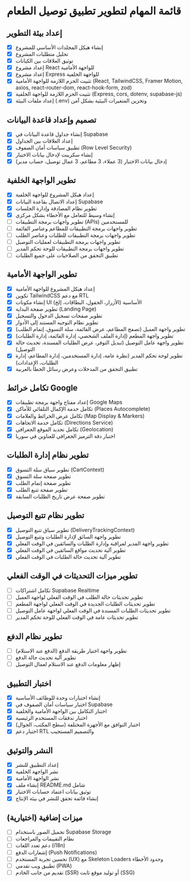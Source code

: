 # قائمة المهام لتطوير تطبيق توصيل الطعام

## إعداد بيئة التطوير
- [x] إنشاء هيكل المجلدات الأساسي للمشروع
- [x] تحليل متطلبات المشروع
- [x] توثيق العلاقات بين الكيانات
- [x] إعداد مشروع React للواجهة الأمامية
- [x] إعداد مشروع Express للواجهة الخلفية
- [x] تثبيت الحزم اللازمة للواجهة الأمامية (React, TailwindCSS, Framer Motion, axios, react-router-dom, react-hook-form, zod)
- [x] تثبيت الحزم اللازمة للواجهة الخلفية (Express, cors, dotenv, supabase-js)
- [x] إعداد ملفات البيئة (.env) وتخزين المتغيرات البيئية بشكل آمن

## تصميم وإعداد قاعدة البيانات
- [x] إنشاء جداول قاعدة البيانات في Supabase
- [x] إعداد العلاقات بين الجداول
- [x] تطبيق سياسات أمان الصفوف (Row Level Security)
- [x] إنشاء سكريبت لإدخال بيانات الاختبار
- [x] إدخال بيانات الاختبار (3 عملاء، 3 مطاعم، 3 عمال توصيل، حساب مدير)

## تطوير الواجهة الخلفية
- [x] إعداد هيكل المشروع للواجهة الخلفية
- [x] إعداد الاتصال بقاعدة البيانات Supabase
- [x] تطوير نظام المصادقة وإدارة الجلسات
- [x] إنشاء وسيط للتعامل مع الأخطاء بشكل مركزي
- [ ] تطوير واجهات برمجة التطبيقات (APIs) للمستخدمين
- [ ] تطوير واجهات برمجة التطبيقات للمطاعم وعناصر القائمة
- [ ] تطوير واجهات برمجة التطبيقات للطلبات وعناصر الطلب
- [ ] تطوير واجهات برمجة التطبيقات لعمليات التوصيل
- [ ] تطوير واجهات برمجة التطبيقات للوحة تحكم المدير
- [ ] تطبيق التحقق من الصلاحيات على جميع الطلبات

## تطوير الواجهة الأمامية
- [x] إعداد هيكل المشروع للواجهة الأمامية
- [x] تكوين TailwindCSS مع دعم RTL
- [x] إنشاء مكونات UI الأساسية (الأزرار، الحقول، البطاقات، إلخ)
- [x] تطوير صفحة البداية (Landing Page)
- [x] تطوير صفحات تسجيل الدخول والتسجيل
- [x] تطوير نظام التوجيه المستند إلى الأدوار
- [x] تطوير واجهة العميل (تصفح المطاعم، عرض القائمة، سلة التسوق، إتمام الطلب)
- [x] تطوير واجهة المطعم (إدارة الملف الشخصي، إدارة القائمة، إدارة الطلبات)
- [x] تطوير واجهة عامل التوصيل (تبديل التوفر، عرض الطلبات المسندة، تحديث حالة التوصيل)
- [x] تطوير لوحة تحكم المدير (نظرة عامة، إدارة المستخدمين، إدارة المطاعم، إدارة الطلبات، الإعدادات)
- [x] تطبيق التحقق من المدخلات وعرض رسائل الخطأ بالعربية

## تكامل خرائط Google
- [x] إعداد مفتاح واجهة برمجة تطبيقات Google Maps
- [x] تكامل خدمة الإكمال التلقائي للأماكن (Places Autocomplete)
- [x] تكامل عرض الخرائط والعلامات (Map Display & Markers)
- [x] تكامل خدمة الاتجاهات (Directions Service)
- [x] تكامل تحديد الموقع الجغرافي (Geolocation)
- [x] اختبار دقة الترميز الجغرافي للعناوين في سوريا

## تطوير نظام إدارة الطلبات
- [x] تطوير سياق سلة التسوق (CartContext)
- [x] تطوير صفحة سلة التسوق
- [x] تطوير صفحة إتمام الطلب
- [x] تطوير صفحة تتبع الطلب
- [x] تطوير صفحة عرض تاريخ الطلبات السابقة

## تطوير نظام تتبع التوصيل
- [x] تطوير سياق تتبع التوصيل (DeliveryTrackingContext)
- [x] تطوير واجهة السائق لإدارة الطلبات وتتبع التوصيل
- [x] تطوير واجهة المدير لمراقبة وإدارة الطلبات والسائقين في الوقت الفعلي
- [x] تطوير آلية تحديث مواقع السائقين في الوقت الفعلي
- [x] تطوير آلية تحديث حالة الطلبات في الوقت الفعلي

## تطوير ميزات التحديثات في الوقت الفعلي
- [ ] تكامل اشتراكات Supabase Realtime
- [ ] تطوير تحديثات حالة الطلب في الوقت الفعلي لواجهة العميل
- [ ] تطوير تحديثات الطلبات الجديدة في الوقت الفعلي لواجهة المطعم
- [ ] تطوير تحديثات الطلبات المسندة في الوقت الفعلي لواجهة عامل التوصيل
- [ ] تطوير تحديثات عامة في الوقت الفعلي للوحة تحكم المدير

## تطوير نظام الدفع
- [ ] تطوير واجهة اختيار طريقة الدفع (الدفع عند الاستلام)
- [ ] تطوير آلية تحديث حالة الدفع
- [ ] إظهار معلومات الدفع عند الاستلام لعمال التوصيل

## اختبار التطبيق
- [x] إنشاء اختبارات وحدة للوظائف الأساسية
- [x] اختبار سياسات أمان الصفوف في Supabase
- [x] اختبار التكامل بين الواجهة الأمامية والخلفية
- [x] اختبار تدفقات المستخدم الرئيسية
- [x] اختبار التوافق مع الأجهزة المختلفة (سطح المكتب، الجوال)
- [x] اختبار دعم RTL والتصميم المستجيب

## النشر والتوثيق
- [x] إعداد التطبيق للنشر
- [x] نشر الواجهة الخلفية
- [x] نشر الواجهة الأمامية
- [x] إنشاء ملف README.md شامل
- [x] توثيق بيانات اعتماد حسابات الاختبار
- [x] إنشاء قائمة تحقق للنشر في بيئة الإنتاج

## ميزات إضافية (اختيارية)
- [ ] تحميل الصور باستخدام Supabase Storage
- [ ] نظام التقييمات والمراجعات
- [ ] دعم تعدد اللغات (i18n)
- [ ] إشعارات الدفع (Push Notifications)
- [ ] تحسين تجربة المستخدم (UX) مع Skeleton Loaders وحدود الأخطاء
- [ ] تطبيق ويب تقدمي (PWA)
- [ ] تقديم من جانب الخادم (SSR) أو توليد موقع ثابت (SSG)

